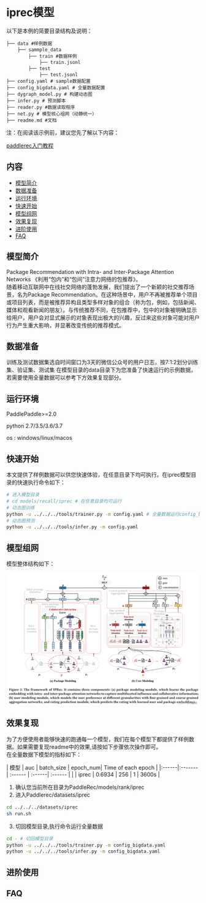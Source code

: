 # iprec模型

以下是本例的简要目录结构及说明： 

```
├── data #样例数据
    ├── sammple_data
        ├── train #数据样例
            ├── train.jsonl
        ├── test
            ├── test.jsonl            
├── config.yaml # sample数据配置
├── config_bigdata.yaml # 全量数据配置
├── dygraph_model.py # 构建动态图
├── infer.py # 预测脚本
├── reader.py #数据读取程序
├── net.py # 模型核心组网（动静统一）
├── readme.md #文档
```

注：在阅读该示例前，建议您先了解以下内容：

[paddlerec入门教程](https://github.com/PaddlePaddle/PaddleRec/blob/master/README.md)

## 内容

- [模型简介](#模型简介)
- [数据准备](#数据准备)
- [运行环境](#运行环境)
- [快速开始](#快速开始)
- [模型组网](#模型组网)
- [效果复现](#效果复现)
- [进阶使用](#进阶使用)
- [FAQ](#FAQ)

## 模型简介
Package Recommendation with Intra- and Inter-Package Attention Networks 《利用“包内”和“包间”注意力网络的包推荐》。  
随着移动互联网中在线社交网络的蓬勃发展，我们提出了一个新颖的社交推荐场景，名为Package Recommendation。在这种场景中，用户不再被推荐单个项目或项目列表，而是被推荐异构且类型多样对象的组合（称为包，例如，包括新闻、媒体和观看新闻的朋友）。与传统推荐不同，在包推荐中，包中的对象被明确显示给用户，用户会对显式展示的对象表现出极大的兴趣，反过来这些对象可能对用户行为产生重大影响，并显著改变传统的推荐模式。

## 数据准备
训练及测试数据集选自时间窗口为3天的微信公众号的用户日志，按7:1:2划分训练集、验证集、测试集
在模型目录的data目录下为您准备了快速运行的示例数据，若需要使用全量数据可以参考下方效果复现部分。
## 运行环境
PaddlePaddle>=2.0

python 2.7/3.5/3.6/3.7

os : windows/linux/macos 

## 快速开始
本文提供了样例数据可以供您快速体验，在任意目录下均可执行。在iprec模型目录的快速执行命令如下： 
```bash
# 进入模型目录
# cd models/recall/iprec # 在任意目录均可运行
# 动态图训练
python -u ../../../tools/trainer.py -m config.yaml # 全量数据运行config_bigdata.yaml 
# 动态图预测
python -u ../../../tools/infer.py -m config.yaml 
```
## 模型组网
模型整体结构如下： 

<img align="center" src="../../../doc/imgs/iprec.png">

## 效果复现
为了方便使用者能够快速的跑通每一个模型，我们在每个模型下都提供了样例数据。如果需要复现readme中的效果,请按如下步骤依次操作即可。  
在全量数据下模型的指标如下：  

| 模型    | auc    | batch_size | epoch_num| Time of each epoch |
|:------|:-------| :------ | :------| :------ | |
| iprec | 0.6934 | 256 | 1 | 3600s |

1. 确认您当前所在目录为PaddleRec/models/rank/iprec
2. 进入Paddlerec/datasets/iprec

``` bash
cd ../../../datasets/iprec
sh run.sh
```
3. 切回模型目录,执行命令运行全量数据

```bash
cd - # 切回模型目录
python -u ../../../tools/trainer.py -m config_bigdata.yaml
python -u ../../../tools/infer.py -m config_bigdata.yaml
```

## 进阶使用
  
## FAQ
